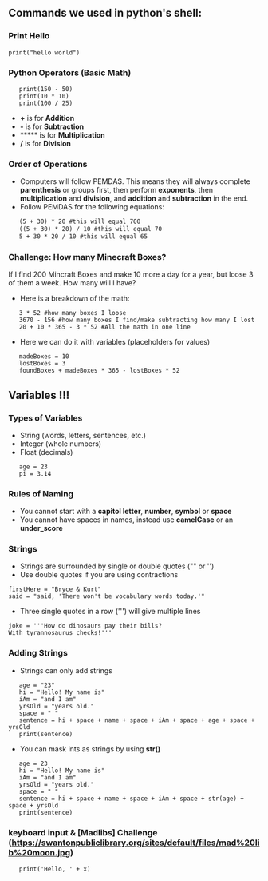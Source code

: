 ## Commands we used in python's shell:

### Print Hello
`print("hello world")`

### Python Operators (Basic Math)

```print(50 + 50)
   print(150 - 50)
   print(10 * 10)
   print(100 / 25)
```

* **+** is for **Addition**
* **-** is for **Subtraction**
* ***** is for **Multiplication**
* **/** is for **Division**

### Order of Operations
* Computers will follow PEMDAS. This means they will always complete **parenthesis** or groups first, then perform **exponents**, then **multiplication** and **division**, and **addition** and **subtraction** in the end.
* Follow PEMDAS for the following equations:
```5 + 30 * 20 #this will equal 605
   (5 + 30) * 20 #this will equal 700
   ((5 + 30) * 20) / 10 #this will equal 70
   5 + 30 * 20 / 10 #this will equal 65
```

### Challenge: How many Minecraft Boxes?
If I find 200 Mincraft Boxes and make 10 more a day for a year, but loose 3 of them a week. How many will I have?
* Here is a breakdown of the math:
```20 + 10 * 365 #how many boxes I find and make
   3 * 52 #how many boxes I loose
   3670 - 156 #how many boxes I find/make subtracting how many I lost
   20 + 10 * 365 - 3 * 52 #All the math in one line
```
* Here we can do it with variables (placeholders for values)
```foundBoxes = 20
   madeBoxes = 10
   lostBoxes = 3
   foundBoxes + madeBoxes * 365 - lostBoxes * 52
```

## Variables !!!

### Types of Variables
* String (words, letters, sentences, etc.)
* Integer (whole numbers)
* Float (decimals)
```name = "Barb"
   age = 23
   pi = 3.14
```

### Rules of Naming
* You cannot start with a **capitol letter**, **number**, **symbol** or **space**
* You cannot have spaces in names, instead use **camelCase** or an **under_score**

### Strings
* Strings are surrounded by single or double quotes ("" or '')
* Use double quotes if you are using contractions
```
firstHere = "Bryce & Kurt"
said = "said, 'There won't be vocabulary words today.'"
```
* Three single quotes in a row (''') will give multiple lines
```
joke = '''How do dinosaurs pay their bills?
With tyrannosaurus checks!'''
```

### Adding Strings
* Strings can only add strings
```name = "Barb"
   age = "23"
   hi = "Hello! My name is"
   iAm = "and I am"
   yrsOld = "years old."
   space = " "
   sentence = hi + space + name + space + iAm + space + age + space + yrsOld
   print(sentence)
```
* You can mask ints as strings by using **str()**
```name = "Barb"
   age = 23
   hi = "Hello! My name is"
   iAm = "and I am"
   yrsOld = "years old."
   space = " "
   sentence = hi + space + name + space + iAm + space + str(age) + space + yrsOld
   print(sentence)
```

### keyboard input & [Madlibs] Challenge (https://swantonpubliclibrary.org/sites/default/files/mad%20lib%20moon.jpg)
```x = input('enter your name.')
   print('Hello, ' + x)
```

